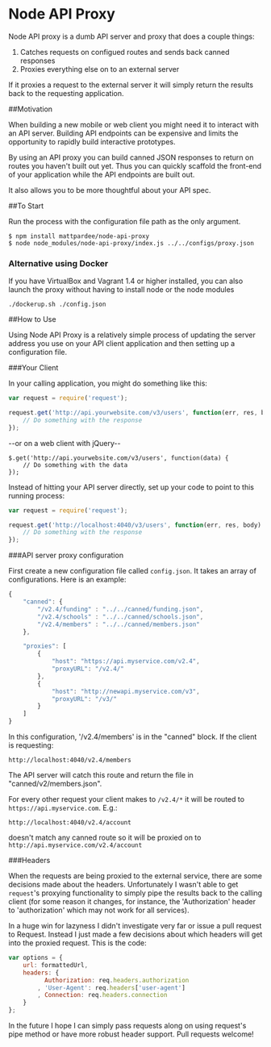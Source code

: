 Node API Proxy
==============

Node API proxy is a dumb API server and proxy that does a couple
things:

1. Catches requests on configued routes and sends back canned responses
2. Proxies everything else on to an external server

If it proxies a request to the external server it will
simply return the results back to the requesting application.


##Motivation

When building a new mobile or web client you might need it to
interact with an API server. Building API endpoints can be
expensive and limits the opportunity to rapidly build
interactive prototypes.

By using an API proxy you can build canned JSON responses 
to return on routes you haven't built out yet. Thus you
can quickly scaffold the front-end of your application
while the API endpoints are built out.

It also allows you to be more thoughtful about your API spec.

##To Start

Run the process with the configuration file path as the only
argument.

```
$ npm install mattpardee/node-api-proxy
$ node node_modules/node-api-proxy/index.js ../../configs/proxy.json
```

### Alternative using Docker

If you have VirtualBox and Vagrant 1.4 or higher installed, you can also
launch the proxy without having to install node or the node modules

    ./dockerup.sh ./config.json

##How to Use

Using Node API Proxy is a relatively simple process of updating
the server address you use on your API client application and
then setting up a configuration file.


###Your Client

In your calling application, you might do something like this:

```javascript
var request = require('request');

request.get('http://api.yourwebsite.com/v3/users', function(err, res, body) {
	// Do something with the response
});
```

--or on a web client with jQuery--

```javscript
$.get('http://api.yourwebsite.com/v3/users', function(data) {
	// Do something with the data
});
```

Instead of hitting your API server directly, set up your code to point
to this running process:

```javascript
var request = require('request');

request.get('http://localhost:4040/v3/users', function(err, res, body) {
	// Do something with the response
});
```


###API server proxy configuration

First create a new configuration file called `config.json`. It takes an
array of configurations. Here is an example:

```javascript
{
	"canned": {
		"/v2.4/funding" : "../../canned/funding.json",
		"/v2.4/schools" : "../../canned/schools.json",
		"/v2.4/members" : "../../canned/members.json"
	},

	"proxies": [
		{
			"host": "https://api.myservice.com/v2.4",
			"proxyURL": "/v2.4/"
		},
		{
			"host": "http://newapi.myservice.com/v3",
			"proxyURL": "/v3/"
		}
	]
}
```

In this configuration, '/v2.4/members' is in the "canned" block. 
If the client is requesting:

```
http://localhost:4040/v2.4/members
```

The API server will catch this route and return the file in
"canned/v2/members.json".

For every other request your client makes to `/v2.4/*` it
will be routed to `https://api.myservice.com`. E.g.:

```
http://localhost:4040/v2.4/account
```

doesn't match any canned route so it will be proxied on to
`http://api.myservice.com/v2.4/account`


###Headers

When the requests are being proxied to the external service,
there are some decisions made about the headers. Unfortunately
I wasn't able to get `request`'s proxying functionality to
simply pipe the results back to the calling client (for some
reason it changes, for instance, the 'Authorization' header
to 'authorization' which may not work for all services).

In a huge win for lazyness I didn't investigate very far or issue
a pull request to Request. Instead I just made a few decisions
about which headers will get into the proxied request. This 
is the code:

```javascript
var options = {
	url: formattedUrl,
	headers: {
		  Authorization: req.headers.authorization
		, 'User-Agent': req.headers['user-agent']
		, Connection: req.headers.connection
	}
};
```

In the future I hope I can simply pass requests along on
using request's pipe method or have more robust header
support. Pull requests welcome!
